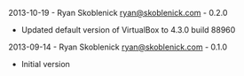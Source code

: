 2013-10-19 - Ryan Skoblenick <ryan@skoblenick.com> - 0.2.0
  * Updated default version of VirtualBox to 4.3.0 build 88960

2013-09-14 - Ryan Skoblenick <ryan@skoblenick.com> - 0.1.0
  * Initial version